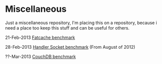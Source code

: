 Miscellaneous
=============================

Just a miscellaneous repository, I'm placing this on a repository, because i need a place too keep this stuff and can be useful for others.

21-Feb-2013 [Fatcache benchmark](https://github.com/entering/miscellaneous/blob/master/benchmarks/fatcache.md)

28-Feb-2013 [Handler Socket benchmark](https://github.com/entering/miscellaneous/blob/master/benchmarks/handler-socket.md) (From August of 2012)

??-Mar-2013 [CouchDB benchmark](https://github.com/entering/miscellaneous/blob/master/benchmarks/couchdb.md)
